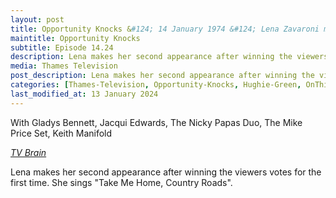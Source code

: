 ```yaml
---
layout: post
title: Opportunity Knocks &#124; 14 January 1974 &#124; Lena Zavaroni makes her second appearance
maintitle: Opportunity Knocks
subtitle: Episode 14.24
description: Lena makes her second appearance after winning the viewers votes for the first time. She sings Take Me Home, Country Roads.
media: Thames Television
post_description: Lena makes her second appearance after winning the viewers votes for the first time. She sings Take Me Home, Country Roads.
categories: [Thames-Television, Opportunity-Knocks, Hughie-Green, OnThisDay14January]
last_modified_at: 13 January 2024
---
```


With Gladys Bennett, Jacqui Edwards, The Nicky Papas Duo, The Mike Price Set, Keith Manifold

<cite><a href="https://www.tvbrain.info/tv-archive?showname=Opportunity+Knocks&type=lostshow#:~:text=With%20Gladys%20Bennett%2C%20Jacqui%20Edwards%2C%20The%20Nicky%20Papas%20Duo%2C%20The%20Mike%20Price%20Set%2C%20Keith%20Manifold">TV Brain</a></cite>

Lena makes her second appearance after winning the viewers votes for the first time. She sings "Take Me Home, Country Roads".

